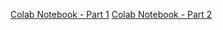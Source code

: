 [Colab Notebook - Part 1](https://colab.research.google.com/drive/1lpxFZKFAszEfUatG01pci_Xw7ar2ug39?usp=sharing)
[Colab Notebook - Part 2](https://colab.research.google.com/drive/12YPBgupNCDemgJSUgy_5T6mAJPDeI4Ui?usp=sharing)
